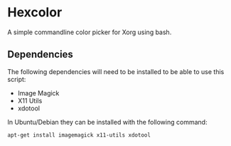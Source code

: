 # Hexcolor
A simple commandline color picker for Xorg using bash.

## Dependencies
The following dependencies will need to be installed to be able to use this script:
- Image Magick
- X11 Utils
- xdotool

In Ubuntu/Debian they can be installed with the following command:
```bash
apt-get install imagemagick x11-utils xdotool
```
